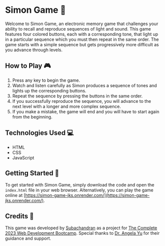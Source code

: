 # Simon Game :game_die:

Welcome to Simon Game, an electronic memory game that challenges your ability to recall and reproduce sequences of light and sound. This game features four colored buttons, each with a corresponding tone, that light up in a particular sequence which you must then repeat in the same order. The game starts with a simple sequence but gets progressively more difficult as you advance through levels.

## How to Play :video_game:

1. Press any key to begin the game.
2. Watch and listen carefully as Simon produces a sequence of tones and lights up the corresponding buttons.
3. Repeat the sequence by pressing the buttons in the same order.
4. If you successfully reproduce the sequence, you will advance to the next level with a longer and more complex sequence.
5. If you make a mistake, the game will end and you will have to start again from the beginning.

## Technologies Used :computer:

- HTML
- CSS
- JavaScript

## Getting Started :rocket:

To get started with Simon Game, simply download the code and open the `index.html` file in your web browser. Alternatively, you can play the game online at [https://simon-game-jks.onrender.com/](https://simon-game-jks.onrender.com/).

## Credits :raised_hands:

This game was developed by [Subachandran](https://github.com/Subachandran) as a project for [The Complete 2023 Web Development Bootcamp](https://www.udemy.com/course/the-complete-web-development-bootcamp/). Special thanks to [Dr. Angela Yu](https://github.com/angelabauer) for their guidance and support.
